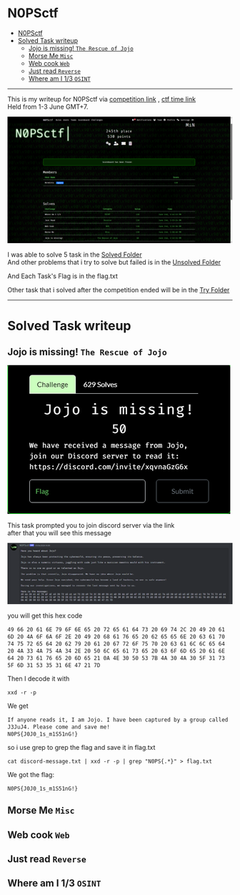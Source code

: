 # N0PSctf
- [N0PSctf](#n0psctf)
- [Solved Task writeup](#solved-task-writeup)
  - [Jojo is missing! `The Rescue of Jojo`](#jojo-is-missing-the-rescue-of-jojo)
  - [Morse Me `Misc`](#morse-me-misc)
  - [Web cook `Web`](#web-cook-web)
  - [Just read `Reverse`](#just-read-reverse)
  - [Where am I 1/3 `OSINT`](#where-am-i-13-osint)
---
This is my writeup for N0PSctf via [<ins>competition link<ins>](https://ctf.nops.re/) , [<ins>ctf time link<ins>](https://ctftime.org/event/2358) <br>
Held from 1-3 June GMT+7.

![score](resource/score.png)

I was able to solve 5 task in the [Solved Folder](SOLVED/) <br>
And other problems that i try to solve but failed is in the [Unsolved Folder](UNSOLVED/)

And Each Task's Flag is in the flag.txt

Other task that i solved after the competition ended will be in the [Try Folder](TRY/)


---

# Solved Task writeup
## Jojo is missing! `The Rescue of Jojo`
![jojo-is-missing](resource/jojo-is-missing/task.png)

This task prompted you to join discord server via the link<br>
after that you will see this message

![discord-message](resource/jojo-is-missing/discord-message.png)<br>

you will get this hex code<br>
```
49 66 20 61 6E 79 6F 6E 65 20 72 65 61 64 73 20 69 74 2C 20 49 20 61 6D 20 4A 6F 6A 6F 2E 20 49 20 68 61 76 65 20 62 65 65 6E 20 63 61 70 74 75 72 65 64 20 62 79 20 61 20 67 72 6F 75 70 20 63 61 6C 6C 65 64 20 4A 33 4A 75 4A 34 2E 20 50 6C 65 61 73 65 20 63 6F 6D 65 20 61 6E 64 20 73 61 76 65 20 6D 65 21 0A 4E 30 50 53 7B 4A 30 4A 30 5F 31 73 5F 6D 31 53 35 31 6E 47 21 7D
```
Then I decode it with <br>
```
xxd -r -p
```
We get 
```
If anyone reads it, I am Jojo. I have been captured by a group called J3JuJ4. Please come and save me!
N0PS{J0J0_1s_m1S51nG!}
```
so i use grep to grep the flag and save it in flag.txt
```
cat discord-message.txt | xxd -r -p | grep "N0PS{.*}" > flag.txt
```
We got the flag:
``` 
N0PS{J0J0_1s_m1S51nG!}
```
## Morse Me `Misc`
## Web cook `Web`
## Just read `Reverse`
## Where am I 1/3 `OSINT`
